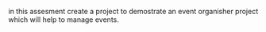 in this assesment create a project to demostrate an event organisher project which will help to manage events.
